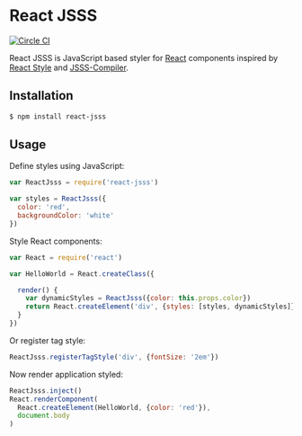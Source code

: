 # React JSSS

[![Circle CI](https://circleci.com/gh/MisumiRize/react-jsss.svg?style=svg)](https://circleci.com/gh/MisumiRize/react-jsss)

React JSSS is JavaScript based styler for [React](https://facebook.github.io/react/) components inspired by [React Style](https://github.com/js-next/react-style) and [JSSS-Compiler](https://github.com/watilde/jsss-compiler).

## Installation

```bash
$ npm install react-jsss
```

## Usage

Define styles using JavaScript:

```javascript
var ReactJsss = require('react-jsss')

var styles = ReactJsss({
  color: 'red',
  backgroundColor: 'white'
})
```

Style React components:

```javascript
var React = require('react')

var HelloWorld = React.createClass({

  render() {
    var dynamicStyles = ReactJsss({color: this.props.color})
    return React.createElement('div', {styles: [styles, dynamicStyles]}, 'Hello, world!')
  }
})
```

Or register tag style:

```javascript
ReactJsss.registerTagStyle('div', {fontSize: '2em'})
```

Now render application styled:

```javascript
ReactJsss.inject()
React.renderComponent(
  React.createElement(HelloWorld, {color: 'red'}),
  document.body
)
```

